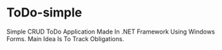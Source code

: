 # ToDo-simple
Simple CRUD ToDo Application Made In .NET Framework Using Windows Forms. Main Idea Is To Track Obligations.
